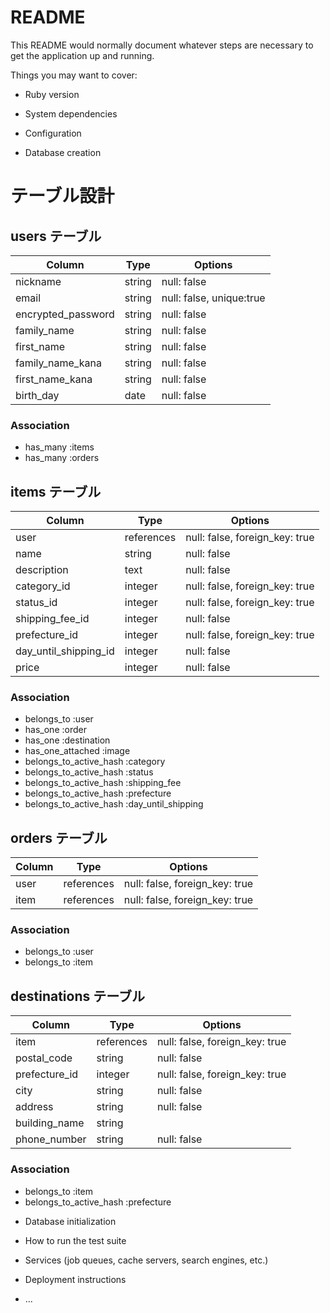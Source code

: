 # README

This README would normally document whatever steps are necessary to get the
application up and running.

Things you may want to cover:

* Ruby version

* System dependencies

* Configuration

* Database creation
# テーブル設計

## users テーブル

| Column             | Type   | Options     |
| ------------------ | ------ | ----------- |
| nickname           | string | null: false |
| email              | string | null: false, unique:true |
| encrypted_password | string | null: false |
| family_name        | string | null: false |
| first_name         | string | null: false |
| family_name_kana   | string | null: false |
| first_name_kana    | string | null: false |
| birth_day          | date   | null: false |

### Association
- has_many :items
- has_many :orders

## items テーブル

| Column                | Type       | Options                        |
| --------------------- | ---------- | ------------------------------ |
| user                  | references | null: false, foreign_key: true |
| name                  | string     | null: false                    |
| description           | text       | null: false                    |
| category_id           | integer    | null: false, foreign_key: true |
| status_id             | integer    | null: false, foreign_key: true |
| shipping_fee_id       | integer    | null: false                    |
| prefecture_id         | integer    | null: false, foreign_key: true |
| day_until_shipping_id | integer    | null: false                    |
| price                 | integer    | null: false                    |

### Association
- belongs_to :user
- has_one :order
- has_one :destination
- has_one_attached :image
- belongs_to_active_hash :category
- belongs_to_active_hash :status
- belongs_to_active_hash :shipping_fee
- belongs_to_active_hash :prefecture
- belongs_to_active_hash :day_until_shipping

## orders テーブル

| Column        | Type       | Options                        |
| ------------- | ---------- | ------------------------------ |
| user          | references | null: false, foreign_key: true |
| item          | references | null: false, foreign_key: true |

### Association
- belongs_to :user
- belongs_to :item

## destinations テーブル

| Column        | Type       | Options                        |
| ------------- | ---------- | ------------------------------ |
| item          | references | null: false, foreign_key: true |
| postal_code   | string     | null: false                    |
| prefecture_id | integer    | null: false, foreign_key: true |
| city          | string     | null: false                    |
| address       | string     | null: false                    |
| building_name | string     |
| phone_number  | string     | null: false                    |

### Association
- belongs_to :item
- belongs_to_active_hash :prefecture




* Database initialization

* How to run the test suite

* Services (job queues, cache servers, search engines, etc.)

* Deployment instructions

* ...
